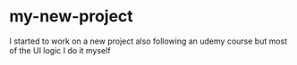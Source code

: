 # my-new-project
I started to work on a new project also following an udemy course but most of the UI logic I do it myself
